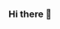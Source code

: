 ### Hi there 👋

<!--
**ecabigting/ecabigting** is a ✨ _special_ ✨ repository because its `README.md` (this file) appears on your GitHub profile.

Here are some ideas to get you started:

- 🔭 I’m currently working on ITFAQ Systems and Softwares...
- 🌱 I’m currently learning React, Typescript with GraphQL APIs and MongoDB...
- 👯 I’m looking to collaborate on API Development...
- 🤔 I’m looking for help with front-end development...
- 💬 Ask me about technologies and software development in general...
- 📫 How to reach me: ericcabigting@outlook.com / https://www.linkedin.com/in/ecabigting/ ...
- 😄 Pronouns: He/his/him...
- ⚡ Fun fact: I like manga, anime, and KDRAMAS, oh and the MCU in general...
-->
